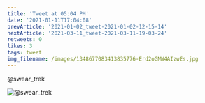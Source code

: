 ```yaml
---
title: 'Tweet at 05:04 PM'
date: '2021-01-11T17:04:08'
prevArticle: '2021-01-02_tweet-2021-01-02-12-15-14'
nextArticle: '2021-03-11_tweet-2021-03-11-19-03-24'
retweets: 0
likes: 3
tags: tweet
img_filename: /images/1348677083413835776-Erd2oGNW4AIzwEs.jpg
---
```

@swear_trek

![@swear_trek](/images/1348677083413835776-Erd2oGNW4AIzwEs.jpg "@swear_trek")